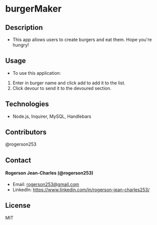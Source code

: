 # burgerMaker

## Description
* This app allows users to create burgers and eat them. Hope you're hungry!


## Usage
* To use this application: 

1. Enter in burger name and click add to add it to the list.
2. Click devour to send it to the devoured section.

## Technologies
* Node.js, Inquirer, MySQL, Handlebars

## Contributors
@rogerson253

## Contact

#### Rogerson Jean-Charles (@rogerson253)
* Email: [rogerson253@gmail.com](rogerson253@gmail.com)
* LinkedIn: https://www.linkedin.com/in/rogerson-jean-charles253/

## License
MIT